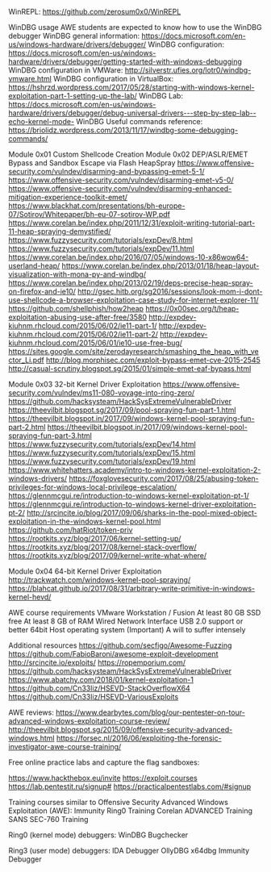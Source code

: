 WinREPL: https://github.com/zerosum0x0/WinREPL


WinDBG usage
AWE students are expected to know how to use the WinDBG debugger
WinDBG general information: https://docs.microsoft.com/en-us/windows-hardware/drivers/debugger/
WinDBG configuration: https://docs.microsoft.com/en-us/windows-hardware/drivers/debugger/getting-started-with-windows-debugging
WinDBG configuration in VMWare: http://silverstr.ufies.org/lotr0/windbg-vmware.html
WinDBG configuration in VirtualBox: https://hshrzd.wordpress.com/2017/05/28/starting-with-windows-kernel-exploitation-part-1-setting-up-the-lab/
WinDBG Lab: https://docs.microsoft.com/en-us/windows-hardware/drivers/debugger/debug-universal-drivers---step-by-step-lab--echo-kernel-mode-
WinDBG Useful commands reference: https://briolidz.wordpress.com/2013/11/17/windbg-some-debugging-commands/

Module 0x01 Custom Shellcode Creation
Module 0x02 DEP/ASLR/EMET Bypass and Sandbox Escape via Flash HeapSpray
https://www.offensive-security.com/vulndev/disarming-and-bypassing-emet-5-1/
https://www.offensive-security.com/vulndev/disarming-emet-v5-0/
https://www.offensive-security.com/vulndev/disarming-enhanced-mitigation-experience-toolkit-emet/
https://www.blackhat.com/presentations/bh-europe-07/Sotirov/Whitepaper/bh-eu-07-sotirov-WP.pdf
https://www.corelan.be/index.php/2011/12/31/exploit-writing-tutorial-part-11-heap-spraying-demystified/
https://www.fuzzysecurity.com/tutorials/expDev/8.html
https://www.fuzzysecurity.com/tutorials/expDev/11.html
https://www.corelan.be/index.php/2016/07/05/windows-10-x86wow64-userland-heap/
https://www.corelan.be/index.php/2013/01/18/heap-layout-visualization-with-mona-py-and-windbg/
https://www.corelan.be/index.php/2013/02/19/deps-precise-heap-spray-on-firefox-and-ie10/
http://gsec.hitb.org/sg2016/sessions/look-mom-i-dont-use-shellcode-a-browser-exploitation-case-study-for-internet-explorer-11/
https://github.com/shellphish/how2heap
https://0x00sec.org/t/heap-exploitation-abusing-use-after-free/3580
http://expdev-kiuhnm.rhcloud.com/2015/06/02/ie11-part-1/
http://expdev-kiuhnm.rhcloud.com/2015/06/02/ie11-part-2/
http://expdev-kiuhnm.rhcloud.com/2015/06/01/ie10-use-free-bug/
https://sites.google.com/site/zerodayresearch/smashing_the_heap_with_vector_Li.pdf
http://blog.morphisec.com/exploit-bypass-emet-cve-2015-2545
http://casual-scrutiny.blogspot.sg/2015/01/simple-emet-eaf-bypass.html

Module 0x03 32-bit Kernel Driver Exploitation
https://www.offensive-security.com/vulndev/ms11-080-voyage-into-ring-zero/
https://github.com/hacksysteam/HackSysExtremeVulnerableDriver
https://theevilbit.blogspot.sg/2017/09/pool-spraying-fun-part-1.html
https://theevilbit.blogspot.in/2017/09/windows-kernel-pool-spraying-fun-part-2.html
https://theevilbit.blogspot.in/2017/09/windows-kernel-pool-spraying-fun-part-3.html
https://www.fuzzysecurity.com/tutorials/expDev/14.html
https://www.fuzzysecurity.com/tutorials/expDev/15.html
https://www.fuzzysecurity.com/tutorials/expDev/19.html
https://www.whitehatters.academy/intro-to-windows-kernel-exploitation-2-windows-drivers/
https://foxglovesecurity.com/2017/08/25/abusing-token-privileges-for-windows-local-privilege-escalation/
https://glennmcgui.re/introduction-to-windows-kernel-exploitation-pt-1/
https://glennmcgui.re/introduction-to-windows-kernel-driver-exploitation-pt-2/
http://srcincite.io/blog/2017/09/06/sharks-in-the-pool-mixed-object-exploitation-in-the-windows-kernel-pool.html
https://github.com/hatRiot/token-priv
https://rootkits.xyz/blog/2017/06/kernel-setting-up/
https://rootkits.xyz/blog/2017/08/kernel-stack-overflow/
https://rootkits.xyz/blog/2017/09/kernel-write-what-where/

Module 0x04 64-bit Kernel Driver Exploitation
http://trackwatch.com/windows-kernel-pool-spraying/
https://blahcat.github.io/2017/08/31/arbitrary-write-primitive-in-windows-kernel-hevd/ 

AWE course requirements
VMware Workstation / Fusion
At least 80 GB SSD free
At least 8 GB of RAM
Wired Network Interface
USB 2.0 support or better
64bit Host operating system (Important)
A will to suffer intensely

Additional resources
https://github.com/secfigo/Awesome-Fuzzing
https://github.com/FabioBaroni/awesome-exploit-development
http://srcincite.io/exploits/
https://ropemporium.com/
https://github.com/hacksysteam/HackSysExtremeVulnerableDriver
https://www.abatchy.com/2018/01/kernel-exploitation-1
https://github.com/Cn33liz/HSEVD-StackOverflowX64
https://github.com/Cn33liz/HSEVD-VariousExploits

AWE reviews:
https://www.dearbytes.com/blog/our-pentester-on-tour-advanced-windows-exploitation-course-review/
http://theevilbit.blogspot.sg/2015/09/offensive-security-advanced-windows.html
https://forsec.nl/2016/06/exploiting-the-forensic-investigator-awe-course-training/

Free online practice labs and capture the flag sandboxes:

https://www.hackthebox.eu/invite
https://exploit.courses
https://lab.pentestit.ru/signup#
https://practicalpentestlabs.com/#signup

Training courses similar to Offensive Security Advanced Windows Exploitation (AWE):
Immunity Ring0 Training
Corelan ADVANCED Training
SANS SEC-760 Training

Ring0 (kernel mode) debuggers:
WinDBG
Bugchecker

Ring3 (user mode) debuggers:
IDA Debugger
OllyDBG
x64dbg
Immunity Debugger

